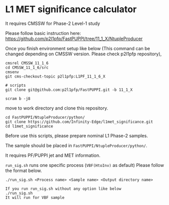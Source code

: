 # L1 MET significance calculator

It requires CMSSW for Phase-2 Level-1 study

Please follow basic instruction here: 
https://github.com/p2l1pfp/FastPUPPI/tree/11_1_X/NtupleProducer

Once you finish environment setup like below (This command can be changed depending on CMSSW version. Please check p2l1pfp repository),
```
cmsrel CMSSW_11_1_6
cd CMSSW_11_1_6/src
cmsenv
git cms-checkout-topic p2l1pfp:L1PF_11_1_6_X

# scripts
git clone git@github.com:p2l1pfp/FastPUPPI.git -b 11_1_X

scram b -j8
```
move to work directory and clone this repository.
```
cd FastPUPPI/NtupleProducer/python/
git clone https://github.com/Infinity-Edge/l1met_significance.git
cd l1met_significance
```



Before use this scripts, please prepare nominal L1 Phase-2 samples.

The sample should be placed in `FastPUPPI/NtupleProducer/python/`.

It requires PF/PUPPI jet and MET information.

`run_sig.sh` runs one specific process (`VBF(HtoInv)` as default)
Please follow the format below.
```
./run_sig.sh <Process name> <Sample name> <Output directory name>

If you run run_sig.sh without any option like below
./run_sig.sh
It will run for VBF sample
```
